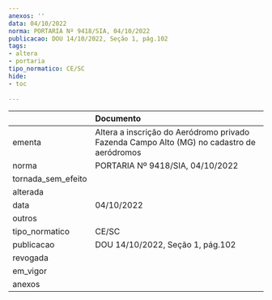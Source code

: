 ```yaml
---
anexos: ''
data: 04/10/2022
norma: PORTARIA Nº 9418/SIA, 04/10/2022
publicacao: DOU 14/10/2022, Seção 1, pág.102
tags:
- altera
- portaria
tipo_normatico: CE/SC
hide: 
- toc 
 
---
```


|                    | Documento                                                                                 |
|:-------------------|:------------------------------------------------------------------------------------------|
| ementa             | Altera a inscrição do Aeródromo privado Fazenda Campo Alto (MG) no cadastro de aeródromos |
| norma              | PORTARIA Nº 9418/SIA, 04/10/2022                                                          |
| tornada_sem_efeito |                                                                                           |
| alterada           |                                                                                           |
| data               | 04/10/2022                                                                                |
| outros             |                                                                                           |
| tipo_normatico     | CE/SC                                                                                     |
| publicacao         | DOU 14/10/2022, Seção 1, pág.102                                                          |
| revogada           |                                                                                           |
| em_vigor           |                                                                                           |
| anexos             |                                                                                           |
